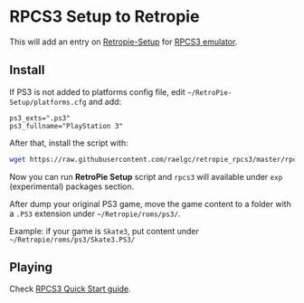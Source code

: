 # RPCS3 Setup to Retropie

This will add an entry on [Retropie-Setup](https://github.com/RetroPie/RetroPie-Setup) for [RPCS3 emulator](https://rpcs3.net).

## Install

If PS3 is not added to platforms config file, edit `~/RetroPie-Setup/platforms.cfg` and add:

```
ps3_exts=".ps3"
ps3_fullname="PlayStation 3"
```

After that, install the script with:

```bash
wget https://raw.githubusercontent.com/raelgc/retropie_rpcs3/master/rpcs3.sh -O ~/RetroPie-Setup/scriptmodules/emulators/rpcs3.sh
```

Now you can run **RetroPie Setup** script and `rpcs3` will available under `exp` (experimental) packages section.

After dump your original PS3 game, move the game content to a folder with a `.PS3` extension under `~/Retropie/roms/ps3/`.

Example: if your game is `Skate3`, put content under `~/Retropie/roms/ps3/Skate3.PS3/`

## Playing

Check [RPCS3 Quick Start guide](https://rpcs3.net/quickstart).

